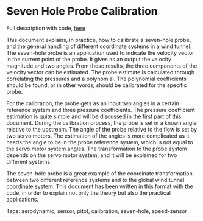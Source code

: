# Seven Hole Probe Calibration

Full description with code, [here](https://github.com/arielya/SevenHoleProbe/blob/master/Seven_Hole_Probe_Calibration.ipynb)


This document explains, in practice, how to calibrate a seven-hole probe, and the general handling of different coordinate systems in a wind tunnel. The seven-hole probe is an application used to indicate the velocity vector in the current point of the probe. It gives as an output the velocity magnitude and two angles. From these results, the three components of the velocity vector can be estimated. The probe estimate is calculated through correlating the pressures and a polynomial. The polynomial coefficients should be found, or in other words, should be calibrated for the specific probe.

For the calibration, the probe gets as an input two angles in a certain reference system and three pressure coefficients. The pressure coefficient estimation is quite simple and will be discussed in the first part of this document. During the calibration process, the probe is set in a known angle relative to the upstream. The angle of the probe relative to the flow is set by two servo motors. The estimation of the angles is more complicated as it needs the angle to be in the probe reference system, which is not equal to the servo motor system angles. The transformation to the probe system depends on the servo motor system, and it will be explained for two different systems.

The seven-hole probe is a great example of the coordinate transformation between two different reference systems and to the global wind tunnel coordinate system. This document has been written in this format with the code, in order to explain not only the theory but also the practical applications.


Tags: aerodynamic, sensor, pitot, calibration, seven-hole, speed-sensor 
